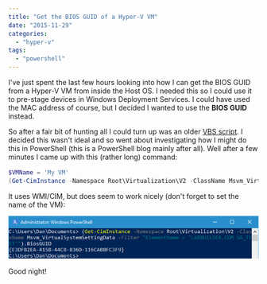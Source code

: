 ```yaml
---
title: "Get the BIOS GUID of a Hyper-V VM"
date: "2015-11-29"
categories:
  - "hyper-v"
tags:
  - "powershell"
---
```


I've just spent the last few hours looking into how I can get the BIOS GUID from a Hyper-V VM from inside the Host OS. I needed this so I could use it to pre-stage devices in Windows Deployment Services. I could have used the MAC address of course, but I decided I wanted to use the **BIOS GUID** instead.

So after a fair bit of hunting all I could turn up was an older [VBS script](http://blogs.technet.com/b/m2/archive/2008/07/04/how-to-get-the-bios-guid-from-a-hyper-v-vm.aspx). I decided this wasn't ideal and so went about investigating how I might do this in PowerShell (this is a PowerShell blog mainly after all). Well after a few minutes I came up with this (rather long) command:

```powershell
$VMName = 'My VM'
(Get-CimInstance -Namespace Root\Virtualization\V2 -ClassName Msvm_VirtualSystemSettingData -Filter "ElementName = '$VMName'").BiosGUID
```

It uses WMI/CIM, but does seem to work nicely (don't forget to set the name of the VM):

![ss_ps_getbiosguid](/images/ss_ps_getbiosguid.png)

Good night!
